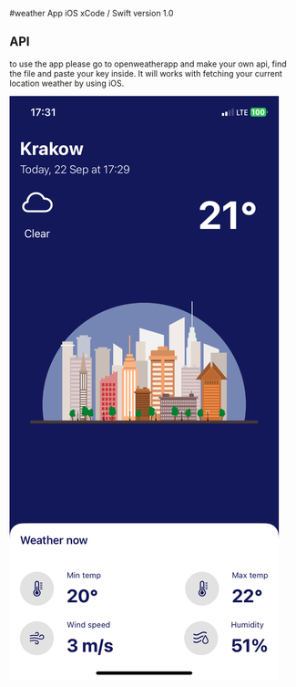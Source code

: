 #weather App
iOS xCode / Swift version 1.0

## API
to use the app please go to openweatherapp and make your own api, find the file and paste your key inside. It will works with fetching your current location weather by using iOS.

![Alt text](https://github.com/krakowdeveloper/WeatherDemo/blob/main/img/v1.PNG?raw=true)
